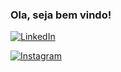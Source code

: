 ### Ola, seja bem vindo! 
[![LinkedIn](https://img.shields.io/badge/LinkedIn-0077B5?style=for-the-badge&logo=linkedin&logoColor=white)](https://www.linkedin.com/in/matheuscanutosouza/)

[![Instagram](https://img.shields.io/badge/Instagram-E4405F?style=for-the-badge&logo=instagram&logoColor=white)](https://www.instagram.com/canuto.m/)
